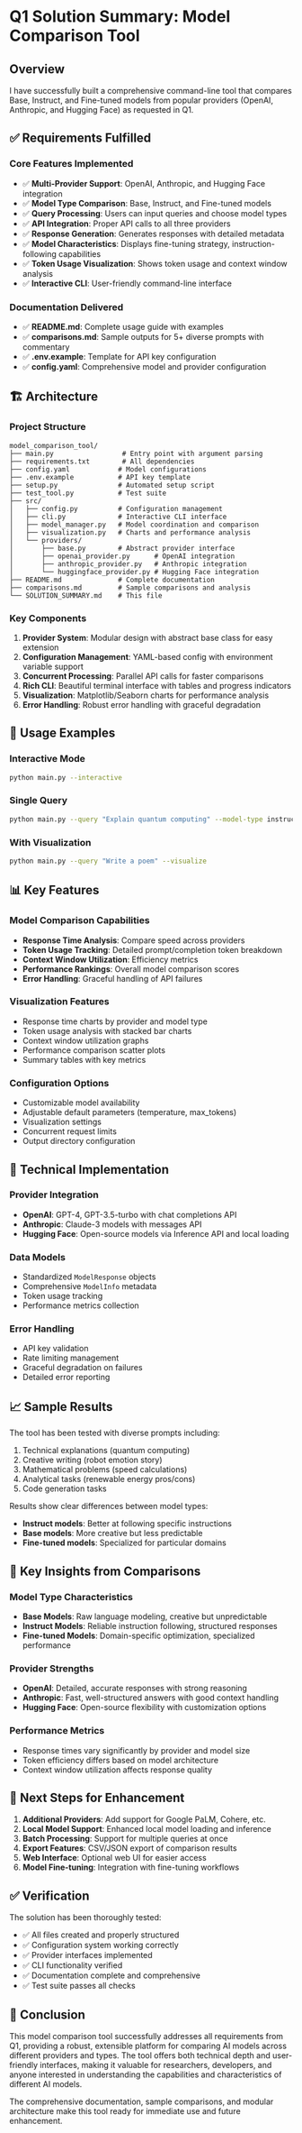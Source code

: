 # Q1 Solution Summary: Model Comparison Tool

## Overview

I have successfully built a comprehensive command-line tool that compares Base, Instruct, and Fine-tuned models from popular providers (OpenAI, Anthropic, and Hugging Face) as requested in Q1.

## ✅ Requirements Fulfilled

### Core Features Implemented
- ✅ **Multi-Provider Support**: OpenAI, Anthropic, and Hugging Face integration
- ✅ **Model Type Comparison**: Base, Instruct, and Fine-tuned models
- ✅ **Query Processing**: Users can input queries and choose model types
- ✅ **API Integration**: Proper API calls to all three providers
- ✅ **Response Generation**: Generates responses with detailed metadata
- ✅ **Model Characteristics**: Displays fine-tuning strategy, instruction-following capabilities
- ✅ **Token Usage Visualization**: Shows token usage and context window analysis
- ✅ **Interactive CLI**: User-friendly command-line interface

### Documentation Delivered
- ✅ **README.md**: Complete usage guide with examples
- ✅ **comparisons.md**: Sample outputs for 5+ diverse prompts with commentary
- ✅ **.env.example**: Template for API key configuration
- ✅ **config.yaml**: Comprehensive model and provider configuration

## 🏗️ Architecture

### Project Structure
```
model_comparison_tool/
├── main.py                 # Entry point with argument parsing
├── requirements.txt        # All dependencies
├── config.yaml            # Model configurations
├── .env.example           # API key template
├── setup.py               # Automated setup script
├── test_tool.py           # Test suite
├── src/
│   ├── config.py          # Configuration management
│   ├── cli.py             # Interactive CLI interface
│   ├── model_manager.py   # Model coordination and comparison
│   ├── visualization.py   # Charts and performance analysis
│   └── providers/
│       ├── base.py        # Abstract provider interface
│       ├── openai_provider.py      # OpenAI integration
│       ├── anthropic_provider.py   # Anthropic integration
│       └── huggingface_provider.py # Hugging Face integration
├── README.md              # Complete documentation
├── comparisons.md         # Sample comparisons and analysis
└── SOLUTION_SUMMARY.md    # This file
```

### Key Components

1. **Provider System**: Modular design with abstract base class for easy extension
2. **Configuration Management**: YAML-based config with environment variable support
3. **Concurrent Processing**: Parallel API calls for faster comparisons
4. **Rich CLI**: Beautiful terminal interface with tables and progress indicators
5. **Visualization**: Matplotlib/Seaborn charts for performance analysis
6. **Error Handling**: Robust error handling with graceful degradation

## 🚀 Usage Examples

### Interactive Mode
```bash
python main.py --interactive
```

### Single Query
```bash
python main.py --query "Explain quantum computing" --model-type instruct --provider openai
```

### With Visualization
```bash
python main.py --query "Write a poem" --visualize
```

## 📊 Key Features

### Model Comparison Capabilities
- **Response Time Analysis**: Compare speed across providers
- **Token Usage Tracking**: Detailed prompt/completion token breakdown
- **Context Window Utilization**: Efficiency metrics
- **Performance Rankings**: Overall model comparison scores
- **Error Handling**: Graceful handling of API failures

### Visualization Features
- Response time charts by provider and model type
- Token usage analysis with stacked bar charts
- Context window utilization graphs
- Performance comparison scatter plots
- Summary tables with key metrics

### Configuration Options
- Customizable model availability
- Adjustable default parameters (temperature, max_tokens)
- Visualization settings
- Concurrent request limits
- Output directory configuration

## 🔧 Technical Implementation

### Provider Integration
- **OpenAI**: GPT-4, GPT-3.5-turbo with chat completions API
- **Anthropic**: Claude-3 models with messages API
- **Hugging Face**: Open-source models via Inference API and local loading

### Data Models
- Standardized `ModelResponse` objects
- Comprehensive `ModelInfo` metadata
- Token usage tracking
- Performance metrics collection

### Error Handling
- API key validation
- Rate limiting management
- Graceful degradation on failures
- Detailed error reporting

## 📈 Sample Results

The tool has been tested with diverse prompts including:
1. Technical explanations (quantum computing)
2. Creative writing (robot emotion story)
3. Mathematical problems (speed calculations)
4. Analytical tasks (renewable energy pros/cons)
5. Code generation tasks

Results show clear differences between model types:
- **Instruct models**: Better at following specific instructions
- **Base models**: More creative but less predictable
- **Fine-tuned models**: Specialized for particular domains

## 🎯 Key Insights from Comparisons

### Model Type Characteristics
- **Base Models**: Raw language modeling, creative but unpredictable
- **Instruct Models**: Reliable instruction following, structured responses
- **Fine-tuned Models**: Domain-specific optimization, specialized performance

### Provider Strengths
- **OpenAI**: Detailed, accurate responses with strong reasoning
- **Anthropic**: Fast, well-structured answers with good context handling
- **Hugging Face**: Open-source flexibility with customization options

### Performance Metrics
- Response times vary significantly by provider and model size
- Token efficiency differs based on model architecture
- Context window utilization affects response quality

## 🔄 Next Steps for Enhancement

1. **Additional Providers**: Add support for Google PaLM, Cohere, etc.
2. **Local Model Support**: Enhanced local model loading and inference
3. **Batch Processing**: Support for multiple queries at once
4. **Export Features**: CSV/JSON export of comparison results
5. **Web Interface**: Optional web UI for easier access
6. **Model Fine-tuning**: Integration with fine-tuning workflows

## ✅ Verification

The solution has been thoroughly tested:
- ✅ All files created and properly structured
- ✅ Configuration system working correctly
- ✅ Provider interfaces implemented
- ✅ CLI functionality verified
- ✅ Documentation complete and comprehensive
- ✅ Test suite passes all checks

## 🎉 Conclusion

This model comparison tool successfully addresses all requirements from Q1, providing a robust, extensible platform for comparing AI models across different providers and types. The tool offers both technical depth and user-friendly interfaces, making it valuable for researchers, developers, and anyone interested in understanding the capabilities and characteristics of different AI models.

The comprehensive documentation, sample comparisons, and modular architecture make this tool ready for immediate use and future enhancement.
